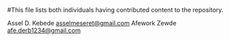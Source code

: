#This file lists both individuals having contributed content to the repository.

Assel D. Kebede <asselmeseret@gmail.com>
Afework Zewde <afe.derb1234@gmail.com>
